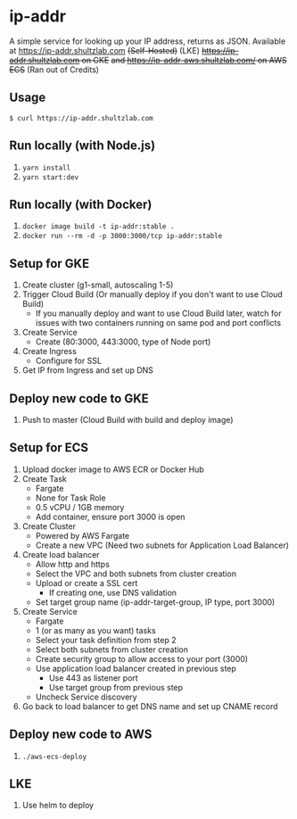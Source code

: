 # ip-addr

A simple service for looking up your IP address, returns as JSON. Available at https://ip-addr.shultzlab.com ~~(Self-Hosted)~~ (LKE) ~~https://ip-addr.shultzlab.com on GKE~~ ~~and https://ip-addr-aws.shultzlab.com/ on AWS ECS~~ (Ran out of Credits)

## Usage

```
$ curl https://ip-addr.shultzlab.com
```

## Run locally (with Node.js)

1. `yarn install`
2. `yarn start:dev`

## Run locally (with Docker)

1. `docker image build -t ip-addr:stable .`
2. `docker run --rm -d -p 3000:3000/tcp ip-addr:stable`

## Setup for GKE
1. Create cluster (g1-small, autoscaling 1-5)
2. Trigger Cloud Build (Or manually deploy if you don't want to use Cloud Build)
    * If you manually deploy and want to use Cloud Build later, watch for issues with two containers running on same pod and port conflicts
3. Create Service
    * Create (80:3000, 443:3000, type of Node port)
4. Create Ingress
    * Configure for SSL
5. Get IP from Ingress and set up DNS

## Deploy new code to GKE
1. Push to master (Cloud Build with build and deploy image)

## Setup for ECS

1. Upload docker image to AWS ECR or Docker Hub
2. Create Task
    * Fargate
    * None for Task Role
    * 0.5 vCPU / 1GB memory
    * Add container, ensure port 3000 is open
3. Create Cluster
    * Powered by AWS Fargate
    * Create a new VPC (Need two subnets for Application Load Balancer)
4. Create load balancer
    * Allow http and https
    * Select the VPC and both subnets from cluster creation
    * Upload or create a SSL cert
        * If creating one, use DNS validation
    * Set target group name (ip-addr-target-group, IP type, port 3000)
5. Create Service
    * Fargate
    * 1 (or as many as you want) tasks
    * Select your task definition from step 2
    * Select both subnets from cluster creation
    * Create security group to allow access to your port (3000)
    * Use application load balancer created in previous step
        * Use 443 as listener port
        * Use target group from previous step
    * Uncheck Service discovery
6. Go back to load balancer to get DNS name and set up CNAME record

## Deploy new code to AWS

1. `./aws-ecs-deploy`

## LKE

1. Use helm to deploy